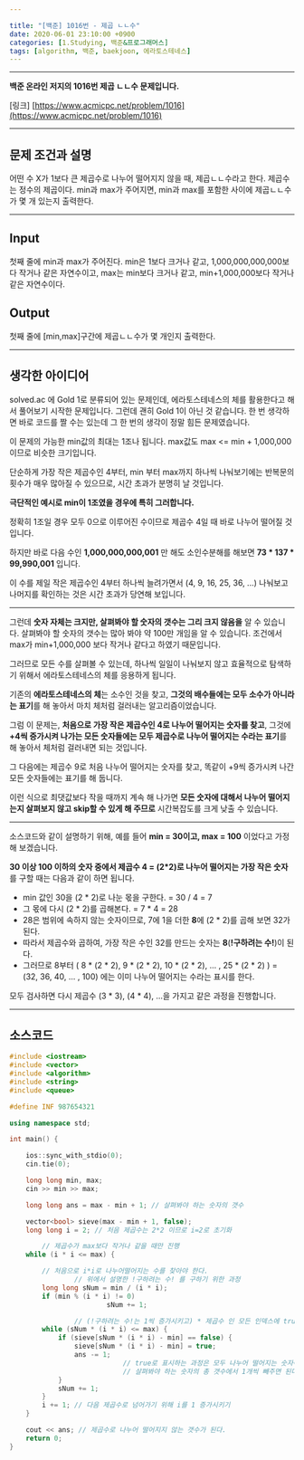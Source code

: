 ```yaml
---

title: "[백준] 1016번 - 제곱 ㄴㄴ수"
date: 2020-06-01 23:10:00 +0900
categories: [1.Studying, 백준&프로그래머스]
tags: [algorithm, 백준, baekjoon, 에라토스테네스]
---
```




------

**백준 온라인 저지의 1016번 제곱 ㄴㄴ수 문제입니다.**

[링크] [https://www.acmicpc.net/problem/1016](https://www.acmicpc.net/problem/1016)

---

## **문제 조건과 설명**

어떤 수 X가 1보다 큰 제곱수로 나누어 떨어지지 않을 때, 제곱ㄴㄴ수라고 한다. 제곱수는 정수의 제곱이다. min과 max가 주어지면, min과 max를 포함한 사이에 제곱ㄴㄴ수가 몇 개 있는지 출력한다.

------




## **Input**

첫째 줄에 min과 max가 주어진다. min은 1보다 크거나 같고, 1,000,000,000,000보다 작거나 같은 자연수이고, max는 min보다 크거나 같고, min+1,000,000보다 작거나 같은 자연수이다.

## **Output**

첫째 줄에 [min,max]구간에 제곱ㄴㄴ수가 몇 개인지 출력한다.

---



## **생각한 아이디어**

solved.ac 에 Gold 1로 분류되어 있는 문제인데, 에라토스테네스의 체를 활용한다고 해서 풀어보기 시작한 문제입니다. 그런데 괜히 Gold 1이 아닌 것 같습니다. 한 번 생각하면 바로 코드를 짤 수는 있는데 그 한 번의 생각이 정말 힘든 문제였습니다.

이 문제의 가능한 min값의 최대는 1조나 됩니다. max값도 max <= min + 1,000,000 이므로 비슷한 크기입니다.

단순하게 가장 작은 제곱수인 4부터, min 부터 max까지 하나씩 나눠보기에는 반복문의 횟수가 매우 많아질 수 있으므로, 시간 초과가 분명히 날 것입니다.

**극단적인 예시로 min이 1조였을 경우에 특히 그러합니다.**

정확히 1조일 경우 모두 0으로 이루어진 수이므로 제곱수 4일 때 바로 나누어 떨어질 것입니다.

하지만 바로 다음 수인 **1,000,000,000,001** 만 해도 소인수분해를 해보면 **73 * 137 * 99,990,001** 입니다.

이 수를 제일 작은 제곱수인 4부터 하나씩 늘려가면서 (4, 9, 16, 25, 36, ...) 나눠보고 나머지를 확인하는 것은 시간 초과가 당연해 보입니다.

------

그런데 **숫자 자체는 크지만, 살펴봐야 할 숫자의 갯수는 그리 크지 않음을** 알 수 있습니다. 살펴봐야 할 숫자의 갯수는 많아 봐야 약 100만 개임을 알 수 있습니다. 조건에서 max가 min+1,000,000 보다 작거나 같다고 하였기 때문입니다.

그러므로 모든 수를 살펴볼 수 있는데, 하나씩 일일이 나눠보지 않고 효율적으로 탐색하기 위해서 에라토스테네스의 체를 응용하게 됩니다.

기존의 **에라토스테네스의 체**는 소수인 것을 찾고, **그것의 배수들에는 모두 소수가 아니라는 표기**를 해 놓아서 마치 체처럼 걸러내는 알고리즘이었습니다. 

그럼 이 문제는, **처음으로 가장 작은 제곱수인 4로 나누어 떨어지는 숫자를 찾고**, 그것에 **+4씩 증가시켜 나가는 모든 숫자들에는 모두 제곱수로 나누어 떨어지는 수라는 표기**를 해 놓아서 체처럼 걸러내면 되는 것입니다.

그 다음에는 제곱수 9로 처음 나누어 떨어지는 숫자를 찾고, 똑같이 +9씩 증가시켜 나간 모든 숫자들에는 표기를 해 둡니다.

이런 식으로 최댓값보다 작을 때까지 계속 해 나가면 **모든 숫자에 대해서 나누어 떨어지는지 살펴보지 않고 skip할 수 있게 해 주므로** 시간복잡도를 크게 낮출 수 있습니다.

------

소스코드와 같이 설명하기 위해, 예를 들어 **min = 30이고, max = 100** 이었다고 가정해 보겠습니다.

**30 이상 100 이하의 숫자 중에서 제곱수 4 = (2*2)로 나누어 떨어지는 가장 작은 숫자**를 구할 때는 다음과 같이 하면 됩니다.

* min 값인 30을 (2 * 2)로 나눈 몫을 구한다. = 30 / 4 = 7
* 그 몫에 다시 (2 * 2)를 곱해본다. = 7 * 4 = 28
* 28은 범위에 속하지 않는 숫자이므로, 7에 1을 더한 **8**에 (2 * 2)를 곱해 보면 32가 된다.
* 따라서 제곱수와 곱하여, 가장 작은 수인 32를 만드는 숫자는 **8**(**!구하려는 수!**)이 된다.
* 그러므로 8부터 ( 8 * (2 * 2), 9 * (2 * 2), 10 * (2 * 2), ... , 25 * (2 * 2) ) = (32, 36, 40, ... , 100) 에는 이미 나누어 떨어지는 수라는 표시를 한다.

모두 검사하면 다시 제곱수 (3 * 3), (4 * 4), ...을 가지고 같은 과정을 진행합니다.

------



## **소스코드**

```c++
#include <iostream>
#include <vector>
#include <algorithm>
#include <string>
#include <queue>

#define INF 987654321

using namespace std;

int main() {

	ios::sync_with_stdio(0);
	cin.tie(0);

	long long min, max;
	cin >> min >> max;

	long long ans = max - min + 1; // 살펴봐야 하는 숫자의 갯수

	vector<bool> sieve(max - min + 1, false);
	long long i = 2; // 처음 제곱수는 2*2 이므로 i=2로 초기화

    	// 제곱수가 max보다 작거나 같을 때만 진행
	while (i * i <= max) {

		// 처음으로 i*i로 나누어떨어지는 수를 찾아야 한다.
        		// 위에서 설명한 !구하려는 수! 를 구하기 위한 과정
		long long sNum = min / (i * i);
		if (min % (i * i) != 0)
            			sNum += 1;

        		// (!구하려는 수!는 1씩 증가시키고) * 제곱수 인 모든 인덱스에 true 표시하기
		while (sNum * (i * i) <= max) {
			if (sieve[sNum * (i * i) - min] == false) {
				sieve[sNum * (i * i) - min] = true;
				ans -= 1;
                			// true로 표시하는 과정은 모두 나누어 떨어지는 숫자이므로,
                			// 살펴봐야 하는 숫자의 총 갯수에서 1개씩 빼주면 된다.
			}
			sNum += 1;
		}
		i += 1; // 다음 제곱수로 넘어가기 위해 i를 1 증가시키기
	}

	cout << ans; // 제곱수로 나누어 떨어지지 않는 갯수가 된다.
	return 0;
}
```

